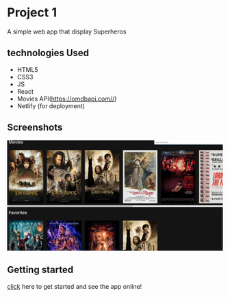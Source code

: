 # Project 1

A simple web app that display Superheros

## technologies Used
- HTML5
- CSS3
- JS
- React
- Movies API(https://omdbapi.com//)
- Netlify (for deployment)

## Screenshots

![final Result](./public/my-theater.png)
## Getting started
[click](https://my-theater.netlify.app/) here to get started and see the app online! 